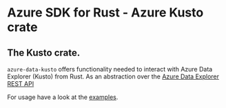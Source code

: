 # Azure SDK for Rust - Azure Kusto crate

## The Kusto crate.

`azure-data-kusto` offers functionality needed to interact with Azure Data Explorer (Kusto) from Rust.
As an abstraction over the [Azure Data Explorer REST API](https://docs.microsoft.com/en-us/azure/data-explorer/kusto/api/rest/)

For usage have a look at the [examples](https://github.com/Azure/azure-kusto-rust/tree/main/azure-kusto-data/examples).
